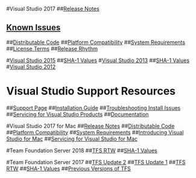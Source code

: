 

#Visual Studio 2017
##[Release Notes](../releasenotes/vs2017-relnotes)
## [Known Issues](../releasenotes/vs2017-knownissues)
##[Distributable Code](https://www.visualstudio.com/productinfo/2017-redistribution-vs)
##[Platform Compatibility](https://www.visualstudio.com/productinfo/vs2017-compatibility-vs)
##[System Requirements](https://www.visualstudio.com/productinfo/vs2017-system-requirements-vs)
##[License Terms](https://www.visualstudio.com/license-terms/)
##[Release Rhythm](https://www.visualstudio.com/productinfo/vs2017-release-rhythm)

#[Visual Studio 2015](../releasenotes/vs2015-archive)
##[SHA-1 Values](https://www.visualstudio.com/productinfo/vs2015-sha-vs)
#[Visual Studio 2013](../releasenotes/vs2013-archive)
##[SHA-1 Values](https://www.visualstudio.com/productinfo/vs2013-sha-vs)
#[Visual Studio 2012](../releasenotes/vs2012-archive)

# Visual Studio Support Resources
##[Support Page](https://www.visualstudio.com/vs/support/)
##[Installation Guide](https://docs.microsoft.com/visualstudio/install/install-visual-studio)
##[Troubleshooting Install Issues](https://docs.microsoft.com/visualstudio/install/troubleshooting-installation-issues)
##[Servicing for Visual Studio Products](https://www.visualstudio.com/productinfo/vs-servicing-vs)
##[Documentation](https://docs.microsoft.com/visualstudio/)

#Visual Studio 2017 for Mac
##[Release Notes](../releasenotes/vs2017-mac-relnotes)
##[Distributable Code](https://www.visualstudio.com/productinfo/2017-redistribution-vs)
##[Platform Compatibility](https://www.visualstudio.com/productinfo/vs2017-compatibility-mac)
##[System Requirements](https://www.visualstudio.com/productinfo/vs2017-system-requirements-mac)
##[Introducing Visual Studio for Mac](https://docs.microsoft.com/visualstudio/mac/)
##[Servicing for Visual Studio for Mac](https://www.visualstudio.com/productinfo/vs-servicing-mac)

#Team Foundation Server 2018
##[TFS RTW](../releasenotes/tfs2018-relnotes)
##[SHA-1 Values](https://www.visualstudio.com/productinfo/tfs2018-sha)

#Team Foundation Server 2017
##[TFS Update 2](../releasenotes/tfs2017-update2) 
##[TFS Update 1](../releasenotes/tfs2017-update1)
##[TFS RTW](../releasenotes/tfs2017-relnotes)
##[SHA-1 Values](https://www.visualstudio.com/productinfo/tfs2017-sha)
##[Previous Versions of TFS](../releasenotes/archived-relnotes)

